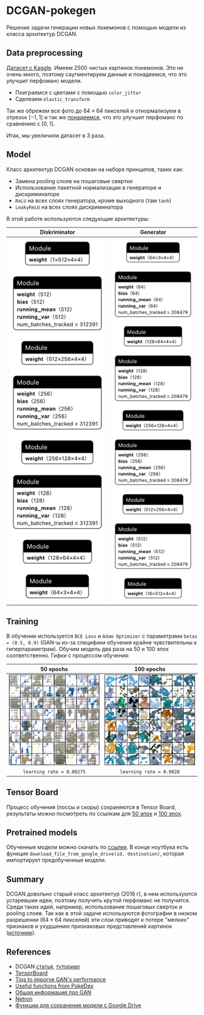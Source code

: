 # DCGAN-pokegen

Решение задачи генерации новых покемонов с помощью модели из класса архитектур DCGAN. 

## Data preprocessing
[Датасет с Kaggle](https://www.kaggle.com/datasets/hlrhegemony/pokemon-image-dataset).
Имеем 2500 чистых картинок покемонов. Это не очень много, поэтому саугментируем данные и понадеемся, что это улучшит перфоманс модели. 
- Поиграемся с цветами с помощью `color_jitter`
- Сделеаем `elastic_transform`

Так же обрежем все фото до $64 \times 64$ пикселей и отнормализуем в отрезок $[-1, 1]$ и так же [понадеемся](https://datascience.stackexchange.com/questions/54296/should-input-images-be-normalized-to-1-to-1-or-0-to-1), что это улучшит перфоманс по сравнению с $[0,1]$.

Итак, мы увеличили датасет в 3 раза.

## Model

Класс архитектур DCGAN основан на наборе принципов, таких как: 
- Замена pooling слоев на пошаговые свертки
- Использование пакетной нормализации в генераторе и дискриминаторе
- `ReLU` на всех слоях генератора, кроме выходного (там  `tanh`)
- `LeakyReLU` на всех слоях дискриминатора 

В этой работе используются следующие архитектуры: 

Diskriminator            |  Generator
:-------------------------------------:|:-------------------------------------:
![disk](https://github.com/valerizabby/DCGAN-pokegen/blob/main/pictures/discriminator-model100.pth.png)  |  ![gen](https://github.com/valerizabby/DCGAN-pokegen/blob/main/pictures/generator-model100.pth.png)

## Training

В обучении используется `BCE Loss` и `Adam Optimizer` с параметрами `betas = (0.5, 0.9)` (GAN-ы из-за специфики обучения крайне чувствительны к гиперпараметрам). Обучим модель два раза на $50$ и $100$ эпох соответственно. Гифки с процессом обучения: 


50 epochs            |  100 epochs
:-------------------------------------:|:-------------------------------------:
![50](https://github.com/valerizabby/DCGAN-pokegen/blob/main/pictures/gif50.gif)  |  ![100](https://github.com/valerizabby/DCGAN-pokegen/blob/main/pictures/gif100.gif)
`learning rate = 0.00275` | `learning rate = 0.0028`

## Tensor Board
Процесс обучения (лоссы и скоры) сохраняются в Tensor Board, результаты можно посмотреть по ссылкам для [50 эпох](https://tensorboard.dev/experiment/ltajKpFnRnG9xoclg8v5zw/#scalars) и [100 эпох](https://tensorboard.dev/experiment/SBqmdE1BT2uRkD8T3mrFKw/#scalars).

## Pretrained models
Обученные модели можно скачать по [ссылке](https://drive.google.com/drive/u/0/folders/1N3PIDPy60qruqCeyqI-4teDcdi533rxf). В конце ноутбука есть функция `download_file_from_google_drive(id, destination)`, которая импортирует предобученные модели.

## Summary 
DCGAN довольно старый класс архитектур (2016 г), в нем используются устаревшие идеи, поэтому получить крутой перфоманс не получится. Среди таких идей, например, использование пошаговых сверток и pooling слоев. Так как в этой задаче используются фотографии в низком разрешении ($64 \times 64$ пикселей) эти слои приводят к потере "мелких" признаков и ухудшению признаковых представлений картинок ([источник](https://arxiv.org/abs/2208.03641#)).

## References
- DCGAN [статья](https://arxiv.org/pdf/1511.06434.pdf), [туториал](https://colab.research.google.com/github/pytorch/tutorials/blob/gh-pages/_downloads/5f81194dd43910d586578638f83205a3/dcgan_faces_tutorial.ipynb#scrollTo=PEDpuNs6NZ4x)
- [TensorBoard](https://pytorch.org/tutorials/recipes/recipes/tensorboard_with_pytorch.html)
- [Tips to imporve GAN's performance](https://machinelearningmastery.com/how-to-train-stable-generative-adversarial-networks/)
- [Useful functions from PokeDex](https://jovian.ml/jkleiber8/course-project-pokegan/v/3?utm_source=embed)
- [Общая информация про GAN](https://developers.google.com/machine-learning/gan/loss?hl=ru)
- [Netron](https://netron.app/)
- [Функции для сохранения модели с Google Drive](https://forums.fast.ai/t/unpicklingerror-invalid-load-key/68035)
